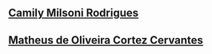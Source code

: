 ## [Camily Milsoni Rodrigues](https://github.com/camilymilsoni)
## [Matheus de Oliveira Cortez Cervantes](https://github.com/MatheusCervantes)
